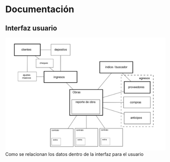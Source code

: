 # Documentación


## Interfaz usuario

![Modelo para agrupar contenido](gui.png)
 Como se relacionan los datos dentro de la interfaz para el usuario
